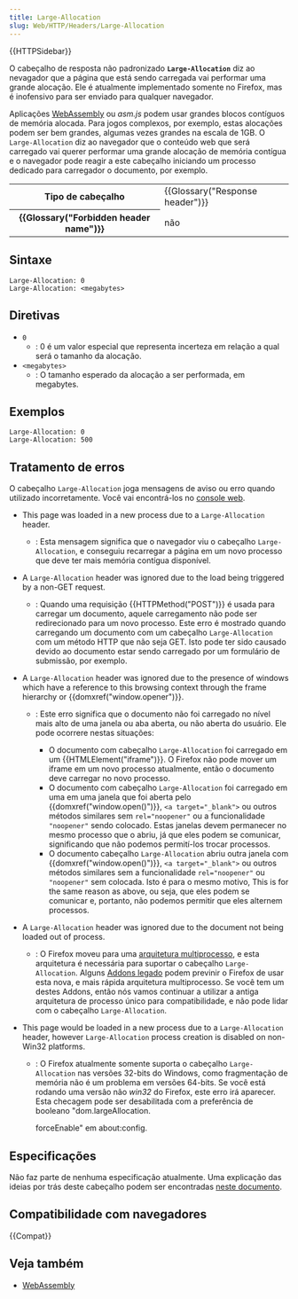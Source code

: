 ```yaml
---
title: Large-Allocation
slug: Web/HTTP/Headers/Large-Allocation
---
```


{{HTTPSidebar}}

O cabeçalho de resposta não padronizado **`Large-Allocation`** diz ao nevagador que a página que está sendo carregada vai performar uma grande alocação. Ele é atualmente implementado somente no Firefox, mas é inofensivo para ser enviado para qualquer navegador.

Aplicações [WebAssembly](/pt-BR/docs/WebAssembly) ou _asm.js_ podem usar grandes blocos contíguos de memória alocada. Para jogos complexos, por exemplo, estas alocações podem ser bem grandes, algumas vezes grandes na escala de 1GB. O `Large-Allocation` diz ao navegador que o conteúdo web que será carregado vai querer performar uma grande alocação de memória contígua e o navegador pode reagir a este cabeçalho iniciando um processo dedicado para carregador o documento, por exemplo.

<table class="properties">
  <tbody>
    <tr>
      <th scope="row">Tipo de cabeçalho</th>
      <td>{{Glossary("Response header")}}</td>
    </tr>
    <tr>
      <th scope="row">{{Glossary("Forbidden header name")}}</th>
      <td>não</td>
    </tr>
  </tbody>
</table>

## Sintaxe

```
Large-Allocation: 0
Large-Allocation: <megabytes>
```

## Diretivas

- `0`
  - : 0 é um valor especial que representa incerteza em relação a qual será o tamanho da alocação.
- `<megabytes>`
  - : O tamanho esperado da alocação a ser performada, em megabytes.

## Exemplos

```
Large-Allocation: 0
Large-Allocation: 500
```

## Tratamento de erros

O cabeçalho `Large-Allocation` joga mensagens de aviso ou erro quando utilizado incorretamente. Você vai encontrá-los no [console web](/pt-BR/docs/Tools/Web_Console).

- This page was loaded in a new process due to a `Large-Allocation` header.
  - : Esta mensagem significa que o navegador viu o cabeçalho `Large-Allocation`, e conseguiu recarregar a página em um novo processo que deve ter mais memória contígua disponível.
- A `Large-Allocation` header was ignored due to the load being triggered by a non-GET request.
  - : Quando uma requisição {{HTTPMethod("POST")}} é usada para carregar um documento, aquele carregamento não pode ser redirecionado para um novo processo. Este erro é mostrado quando carregando um documento com um cabeçalho `Large-Allocation` com um método HTTP que não seja GET. Isto pode ter sido causado devido ao documento estar sendo carregado por um formulário de submissão, por exemplo.
- A `Large-Allocation` header was ignored due to the presence of windows which have a reference to this browsing context through the frame hierarchy or {{domxref("window.opener")}}.

  - : Este erro significa que o documento não foi carregado no nível mais alto de uma janela ou aba aberta, ou não aberta do usuário. Ele pode ocorrere nestas situações:

    - O documento com cabeçalho `Large-Allocation` foi carregado em um {{HTMLElement("iframe")}}. O Firefox não pode mover um iframe em um novo processo atualmente, então o documento deve carregar no novo processo.
    - O documento com cabeçalho `Large-Allocation` foi carregado em uma em uma janela que foi aberta pelo {{domxref("window.open()")}}, `<a target="_blank">` ou outros métodos similares sem `rel="noopener"` ou a funcionalidade `"noopener"` sendo colocado. Estas janelas devem permanecer no mesmo processo que o abriu, já que eles podem se comunicar, significando que não podemos permití-los trocar processos.
    - O documento cabeçalho `Large-Allocation` abriu outra janela com {{domxref("window.open()")}}, `<a target="_blank">` ou outros métodos similares sem a funcionalidade `rel="noopener"` ou `"noopener"` sem colocada. Isto é para o mesmo motivo, This is for the same reason as above, ou seja, que eles podem se comunicar e, portanto, não podemos permitir que eles alternem processos.

- A `Large-Allocation` header was ignored due to the document not being loaded out of process.
  - : O Firefox moveu para uma [arquitetura multiprocesso](/pt-BR/docs/Mozilla/Firefox/Multiprocess_Firefox), e esta arquitetura é necessária para suportar o cabeçalho `Large-Allocation`. Alguns [Addons legado](/pt-BR/docs/Mozilla/Add-ons/SDK) podem previnir o Firefox de usar esta nova, e mais rápida arquitetura multiprocesso. Se você tem um destes Addons, então nós vamos continuar a utilizar a antiga arquitetura de processo único para compatibilidade, e não pode lidar com o cabeçalho `Large-Allocation`.
- This page would be loaded in a new process due to a `Large-Allocation` header, however `Large-Allocation` process creation is disabled on non-Win32 platforms.

  - : O Firefox atualmente somente suporta o cabeçalho `Large-Allocation` nas versões 32-bits do Windows, como fragmentação de memória não é um problema em versões 64-bits. Se você está rodando uma versão não _win32_ do Firefox, este erro irá aparecer. Esta checagem pode ser desabilitada com a preferência de booleano "dom.largeAllocation.

    forceEnable" em about:config.

## Especificações

Não faz parte de nenhuma especificação atualmente. Uma explicação das ideias por trás deste cabeçalho podem ser encontradas [neste documento](https://gist.github.com/mystor/5739e222e398efc6c29108be55eb6fe3).

## Compatibilidade com navegadores

{{Compat}}

## Veja também

- [WebAssembly](/pt-BR/docs/WebAssembly)
